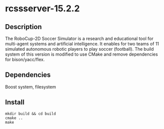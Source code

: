 # rcssserver-15.2.2

## Description ##
The RoboCup-2D Soccer Simulator is a research and educational tool for multi-agent systems and artificial intelligence. It enables for two teams of 11 simulated autonomous robotic players to play soccer (football). The build system of this version is modified to use CMake and remove dependencies for bison/yacc/flex.

## Dependencies ##
Boost system, filesystem

## Install ##
```
mkdir build && cd build
cmake ..
make
```
